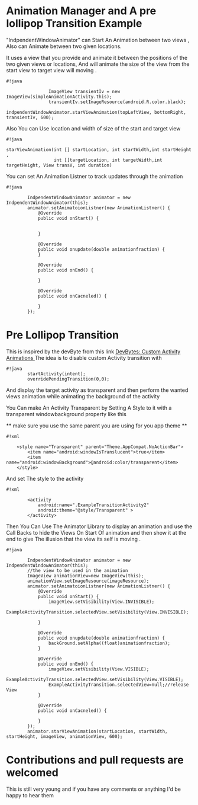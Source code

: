 # Animation Manager and A pre lollipop Transition Example 
"IndpendentWindowAnimator" can Start An Animation between two views , Also can Animate between two given locations.

It uses a view that you provide and animate it between the positions of the two given views or locations, And will animate the size of the view from the start view to target view will moving . 




```
#!java

                ImageView transientIv = new ImageView(simpleAnimationActivity.this);
                transientIv.setImageResource(android.R.color.black);
                indpendentWindowAnimator.starViewAnimation(topLeftView, bottomRight, transientIv, 600);
```

Also You can Use location and width of size of the start and target view 

```
#!java

starViewAnimation(int [] startLocation, int startWidth,int startHeight ,
                  int []targetLocation, int targetWidth,int targetHeight, View transV, int duration) 
```
You can set An Animation Listner to track updates through the animation 

```
#!java

        IndpendentWindowAnimator animator = new IndpendentWindowAnimator(this);
        animator.setAnimatoionListner(new AnimationListner() {
            @Override
            public void onStart() {


            }

            @Override
            public void onupdate(double animationfraction) {
            }

            @Override
            public void onEnd() {

            }

            @Override
            public void onCacneled() {

            }
        });

```

# Pre Lollipop Transition  #
This is inspired by the devByte from this link 
[DevBytes: Custom Activity Animations
](https://www.youtube.com/watch?v=CPxkoe2MraA) 
The idea is to disable custom Activity transition 
with 

```
#!java
        startActivity(intent);
        overridePendingTransition(0,0);

```

And display the target activity as transparent and then perform the wanted views animation while animating the background of the activity 

You Can make An Activity Transparent 
by Setting A Style to it with a transparent windowbackground property like this 

** make sure you use the same parent you are using for you app theme ** 

```
#!xml

    <style name="Transparent" parent="Theme.AppCompat.NoActionBar">
        <item name="android:windowIsTranslucent">true</item>
        <item name="android:windowBackground">@android:color/transparent</item>
    </style>
```
  And set The style to the activity 

```
#!xml

        <activity
            android:name=".ExampleTransitionActivity2"
            android:theme="@style/Transparent" >
        </activity>
```
Then You Can Use The Animator Library to display an animation and use the Call Backs to hide the Views On Start Of animation and then show it at the end to give The illusion that the view its self is moving . 

```
#!java

        IndpendentWindowAnimator animator = new IndpendentWindowAnimator(this);
        //the view to be used in the animation 
        ImageView animationView=new ImageView(this);
        animationView.setImageResource(imageResource);
        animator.setAnimatoionListner(new AnimationListner() {
            @Override
            public void onStart() {
                imageView.setVisibility(View.INVISIBLE);
                ExampleActivityTransition.selectedView.setVisibility(View.INVISIBLE);

            }

            @Override
            public void onupdate(double animationfraction) {
                backGround.setAlpha((float)animationfraction);
            }

            @Override
            public void onEnd() {
                imageView.setVisibility(View.VISIBLE);
                ExampleActivityTransition.selectedView.setVisibility(View.VISIBLE);
                ExampleActivityTransition.selectedView=null;//release View
            }

            @Override
            public void onCacneled() {

            }
        });
        animator.starViewAnimation(startLocation, startWidth, startHeight, imageView, animationView, 600);
```
# Contributions and pull requests are welcomed  #
This is still very young and if you have any comments or anything I'd be happy to hear them